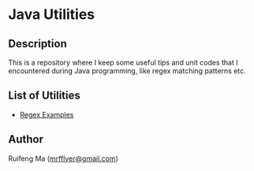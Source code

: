 # Java Utilities

## Description
This is a repository where I keep some useful tips and unit codes that I encountered during Java programming, like regex matching patterns etc. 

## List of Utilities

* [Regex Examples](./src/regex/RegexMatch.java)

## Author
Ruifeng Ma (mrfflyer@gmail.com)